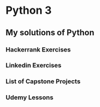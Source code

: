 # Python 3

## My solutions of Python

### Hackerrank Exercises

### Linkedin Exercises

### List of Capstone Projects

### Udemy Lessons

